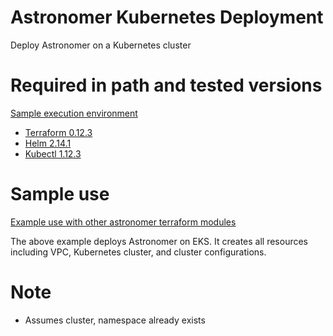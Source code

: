 # Astronomer Kubernetes Deployment

Deploy Astronomer on a Kubernetes cluster

# Required in path and tested versions

[Sample execution environment](pipeline/Dockerfile)

- [Terraform 0.12.3](https://www.terraform.io/upgrade-guides/0-12.html)
- [Helm 2.14.1](https://helm.sh/docs/using_helm/)
- [Kubectl 1.12.3](https://kubernetes.io/docs/tasks/tools/install-kubectl/)

# Sample use

[Example use with other astronomer terraform modules](examples/aws/main.tf)

The above example deploys Astronomer on EKS. It creates all resources including VPC, Kubernetes cluster, and cluster configurations.

# Note

- Assumes cluster, namespace already exists
